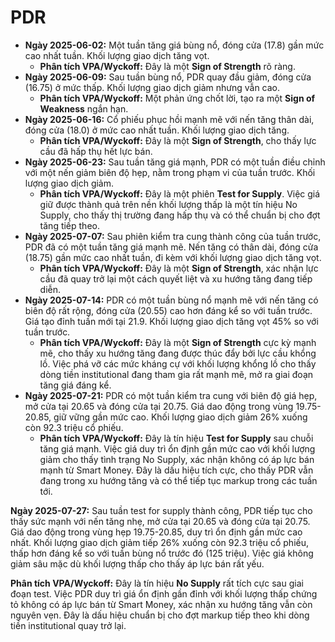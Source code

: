 # PDR

- **Ngày 2025-06-02:** Một tuần tăng giá bùng nổ, đóng cửa (17.8) gần mức cao nhất tuần. Khối lượng giao dịch tăng vọt.
    - **Phân tích VPA/Wyckoff:** Đây là một **Sign of Strength** rõ ràng.
- **Ngày 2025-06-09:** Sau tuần bùng nổ, PDR quay đầu giảm, đóng cửa (16.75) ở mức thấp. Khối lượng giao dịch giảm nhưng vẫn cao.
    - **Phân tích VPA/Wyckoff:** Một phản ứng chốt lời, tạo ra một **Sign of Weakness** ngắn hạn.
- **Ngày 2025-06-16:** Cổ phiếu phục hồi mạnh mẽ với nến tăng thân dài, đóng cửa (18.0) ở mức cao nhất tuần. Khối lượng giao dịch tăng.
    - **Phân tích VPA/Wyckoff:** Đây là một **Sign of Strength**, cho thấy lực cầu đã hấp thụ hết lực bán.
- **Ngày 2025-06-23:** Sau tuần tăng giá mạnh, PDR có một tuần điều chỉnh với một nến giảm biên độ hẹp, nằm trong phạm vi của tuần trước. Khối lượng giao dịch giảm.
    - **Phân tích VPA/Wyckoff:** Đây là một phiên **Test for Supply**. Việc giá giữ được thành quả trên nền khối lượng thấp là một tín hiệu No Supply, cho thấy thị trường đang hấp thụ và có thể chuẩn bị cho đợt tăng tiếp theo.
- **Ngày 2025-07-07:** Sau phiên kiểm tra cung thành công của tuần trước, PDR đã có một tuần tăng giá mạnh mẽ. Nến tăng có thân dài, đóng cửa (18.75) gần mức cao nhất tuần, đi kèm với khối lượng giao dịch tăng vọt.
    - **Phân tích VPA/Wyckoff:** Đây là một **Sign of Strength**, xác nhận lực cầu đã quay trở lại một cách quyết liệt và xu hướng tăng đang tiếp diễn.
- **Ngày 2025-07-14:** PDR có một tuần bùng nổ mạnh mẽ với nến tăng có biên độ rất rộng, đóng cửa (20.55) cao hơn đáng kể so với tuần trước. Giá tạo đỉnh tuần mới tại 21.9. Khối lượng giao dịch tăng vọt 45% so với tuần trước.
    - **Phân tích VPA/Wyckoff:** Đây là một **Sign of Strength** cực kỳ mạnh mẽ, cho thấy xu hướng tăng đang được thúc đẩy bởi lực cầu khổng lồ. Việc phá vỡ các mức kháng cự với khối lượng khổng lồ cho thấy dòng tiền institutional đang tham gia rất mạnh mẽ, mở ra giai đoạn tăng giá đáng kể.
- **Ngày 2025-07-21:** PDR có một tuần kiểm tra cung với biên độ giá hẹp, mở cửa tại 20.65 và đóng cửa tại 20.75. Giá dao động trong vùng 19.75-20.85, giữ vững gần mức cao. Khối lượng giao dịch giảm 26% xuống còn 92.3 triệu cổ phiếu.
    - **Phân tích VPA/Wyckoff:** Đây là tín hiệu **Test for Supply** sau chuỗi tăng giá mạnh. Việc giá duy trì ổn định gần mức cao với khối lượng giảm cho thấy tình trạng No Supply, xác nhận không có áp lực bán mạnh từ Smart Money. Đây là dấu hiệu tích cực, cho thấy PDR vẫn đang trong xu hướng tăng và có thể tiếp tục markup trong các tuần tới.


**Ngày 2025-07-27:** Sau tuần test for supply thành công, PDR tiếp tục cho thấy sức mạnh với nến tăng nhẹ, mở cửa tại 20.65 và đóng cửa tại 20.75. Giá dao động trong vùng hẹp 19.75-20.85, duy trì ổn định gần mức cao nhất. Khối lượng giao dịch giảm tiếp 26% xuống còn 92.3 triệu cổ phiếu, thấp hơn đáng kể so với tuần bùng nổ trước đó (125 triệu). Việc giá không giảm sâu mặc dù khối lượng thấp cho thấy áp lực bán rất yếu.

**Phân tích VPA/Wyckoff:** Đây là tín hiệu **No Supply** rất tích cực sau giai đoạn test. Việc PDR duy trì giá ổn định gần đỉnh với khối lượng thấp chứng tỏ không có áp lực bán từ Smart Money, xác nhận xu hướng tăng vẫn còn nguyên vẹn. Đây là dấu hiệu chuẩn bị cho đợt markup tiếp theo khi dòng tiền institutional quay trở lại.

